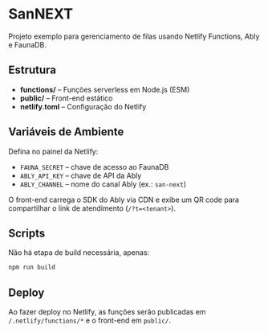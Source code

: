 # SanNEXT

Projeto exemplo para gerenciamento de filas usando Netlify Functions, Ably e FaunaDB.

## Estrutura
- **functions/** – Funções serverless em Node.js (ESM)
- **public/** – Front-end estático
- **netlify.toml** – Configuração do Netlify

## Variáveis de Ambiente
Defina no painel da Netlify:
- `FAUNA_SECRET` – chave de acesso ao FaunaDB
- `ABLY_API_KEY` – chave de API da Ably
- `ABLY_CHANNEL` – nome do canal Ably (ex.: `san-next`)

O front-end carrega o SDK do Ably via CDN e exibe um QR code para
compartilhar o link de atendimento (`/?t=<tenant>`).

## Scripts
Não há etapa de build necessária, apenas:
```bash
npm run build
```

## Deploy
Ao fazer deploy no Netlify, as funções serão publicadas em `/.netlify/functions/*` e o front-end em `public/`.
